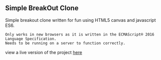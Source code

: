 ## Simple BreakOut Clone
Simple breakout clone written for fun using HTML5 canvas and javascript ES6.

```
Only works in new browsers as it is written in the ECMAScript® 2016 Language Specification.
Needs to be running on a server to function correctly.
```
view a live version of the project [here](http://www.j-mcintosh.com/breakout)
